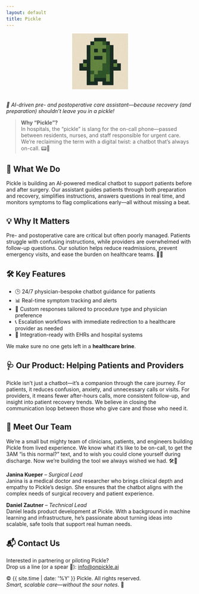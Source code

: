```yaml
---
layout: default
title: Pickle
---
```


<div style="text-align: center;">
  <img src="/pickle%20logo%20small.png" alt="Pickle logo" style="max-width: 150px; margin-bottom: 1rem;" />
</div>

*🥒 AI-driven pre- and postoperative care assistant—because recovery (and preparation) shouldn’t leave you in a pickle!*

> **Why “Pickle”?**  
> In hospitals, the “pickle” is slang for the on-call phone—passed between residents, nurses, and staff responsible for urgent care. We’re reclaiming the term with a digital twist: a chatbot that’s always on-call. 📟🥒

## 🧠 What We Do

Pickle is building an AI-powered medical chatbot to support patients before and after surgery. Our assistant guides patients through both preparation and recovery, simplifies instructions, answers questions in real time, and monitors symptoms to flag complications early—all without missing a beat.

## 💡 Why It Matters

Pre- and postoperative care are critical but often poorly managed. Patients struggle with confusing instructions, while providers are overwhelmed with follow-up questions. Our solution helps reduce readmissions, prevent emergency visits, and ease the burden on healthcare teams. 🏥✨

## 🛠️ Key Features

- 🕒 24/7 physician-bespoke chatbot guidance for patients  
- 📊 Real-time symptom tracking and alerts  
- 🧵 Custom responses tailored to procedure type and physician preference 
- 📞 Escalation workflows with immediate redirection to a healthcare provider as needed  
- 🔌 Integration-ready with EHRs and hospital systems  

We make sure no one gets left in a **healthcare brine**.

## 🩺 Our Product: Helping Patients and Providers

Pickle isn’t just a chatbot—it’s a companion through the care journey. For patients, it reduces confusion, anxiety, and unnecessary calls or visits. For providers, it means fewer after-hours calls, more consistent follow-up, and insight into patient recovery trends. We believe in closing the communication loop between those who give care and those who need it.

## 👥 Meet Our Team

We’re a small but mighty team of clinicians, patients, and engineers building Pickle from lived experience. We know what it’s like to be on-call, to get the 3AM “is this normal?” text, and to wish you could clone yourself during discharge. Now we’re building the tool we always wished we had. 🛠️💚

**Janina Kueper** – *Surgical Lead*  
Janina is a medical doctor and researcher who brings clinical depth and empathy to Pickle’s design. She ensures that the chatbot aligns with the complex needs of surgical recovery and patient experience.

**Daniel Zautner** – *Technical Lead*  
Daniel leads product development at Pickle. With a background in machine learning and infrastructure, he’s passionate about turning ideas into scalable, safe tools that support real human needs.

## 📬 Contact Us

Interested in partnering or piloting Pickle?  
Drop us a line (or a spear 🥒): [info@onpickle.ai](mailto:info@onpickle.ai)

© {{ site.time | date: '%Y' }} Pickle. All rights reserved.  
*Smart, scalable care—without the sour notes.* 🧃
